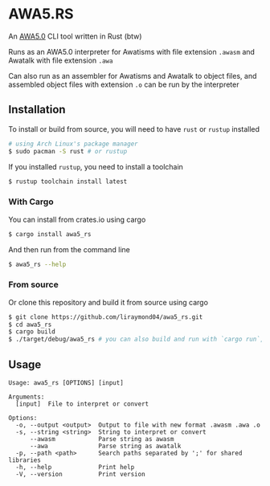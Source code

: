 # AWA5.RS

An [AWA5.0](https://github.com/TempTempai/AWA5.0) CLI tool written in Rust (btw)

Runs as an AWA5.0 interpreter for Awatisms with file extension `.awasm` and Awatalk with file extension `.awa`

Can also run as an assembler for Awatisms and Awatalk to object files, and assembled object files with extension `.o` can be run by the interpreter

## Installation

To install or build from source, you will need to have `rust` or `rustup` installed

```bash
# using Arch Linux's package manager
$ sudo pacman -S rust # or rustup
```

If you installed `rustup`, you need to install a toolchain

```bash
$ rustup toolchain install latest
```

### With Cargo

You can install from crates.io using cargo

```bash
$ cargo install awa5_rs
```

And then run from the command line

```bash
$ awa5_rs --help
```

### From source

Or clone this repository and build it from source using cargo

```bash
$ git clone https://github.com/liraymond04/awa5_rs.git
$ cd awa5_rs
$ cargo build
$ ./target/debug/awa5_rs # you can also build and run with `cargo run`, and you can pass flags with `cargo run -- --help` for example
```

## Usage

```
Usage: awa5_rs [OPTIONS] [input]

Arguments:
  [input]  File to interpret or convert

Options:
  -o, --output <output>  Output to file with new format .awasm .awa .o
  -s, --string <string>  String to interpret or convert
      --awasm            Parse string as awasm
      --awa              Parse string as awatalk
  -p, --path <path>      Search paths separated by ';' for shared libraries
  -h, --help             Print help
  -V, --version          Print version
```
